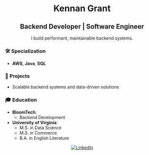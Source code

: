<h1 align="center">Kennan Grant</h1>
<h2 align="center">Backend Developer | Software Engineer</h2>

<p align="center">I build performant, maintainable backend systems.</p>

### 🛠 Specialization
- **AWS**, **Java**, **SQL**

### 📁 Projects
- Scalable backend systems and data-driven solutions

### 🎓 Education
- **BloomTech**:
  - Backend Development
- **University of Virginia**:
  - M.S. in Data Science
  - M.S. in Commerce
  - B.A. in English Literature

<p align="center">
  <a href="https://www.linkedin.com/in/kennan-grant/"><img alt="LinkedIn" src="https://img.shields.io/badge/LinkedIn-blue?style=flat-square&logo=linkedin"></a>
</p>

